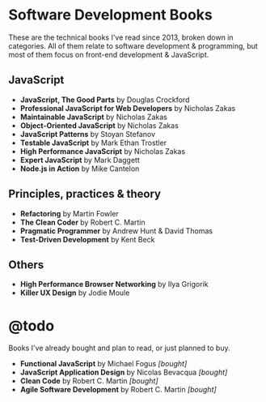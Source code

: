 # Software Development Books
These are the technical books I've read since 2013, broken down in categories. All of them relate to software development & programming, but most of them focus on front-end development & JavaScript.

## JavaScript
* __JavaScript, The Good Parts__ by Douglas Crockford
* __Professional JavaScript for Web Developers__ by Nicholas Zakas
* __Maintainable JavaScript__ by Nicholas Zakas
* __Object-Oriented JavaScript__ by Nicholas Zakas
* __JavaScript Patterns__ by Stoyan Stefanov
* __Testable JavaScript__ by Mark Ethan Trostler
* __High Performance JavaScript__ by Nicholas Zakas
* __Expert JavaScript__ by Mark Daggett
* __Node.js in Action__ by Mike Cantelon

## Principles, practices & theory
* __Refactoring__ by Martin Fowler
* __The Clean Coder__ by Robert C. Martin
* __Pragmatic Programmer__ by Andrew Hunt & David Thomas
* __Test-Driven Development__ by Kent Beck

## Others
* __High Performance Browser Networking__ by Ilya Grigorik
* __Killer UX Design__ by Jodie Moule

# @todo
Books I've already bought and plan to read, or just planned to buy.
* __Functional JavaScript__ by Michael Fogus _[bought]_
* __JavaScript Application Design__ by Nicolas Bevacqua _[bought]_
* __Clean Code__ by Robert C. Martin _[bought]_
* __Agile Software Development__ by Robert C. Martin _[bought]_
